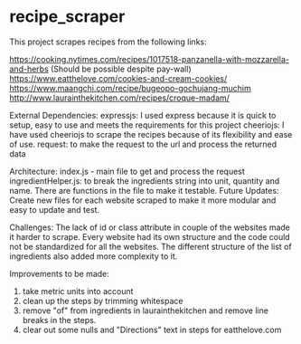# recipe_scraper
This project scrapes recipes from the following links: 

https://cooking.nytimes.com/recipes/1017518-panzanella-with-mozzarella-and-herbs (Should be possible despite pay-wall)
https://www.eatthelove.com/cookies-and-cream-cookies/
https://www.maangchi.com/recipe/bugeopo-gochujang-muchim
http://www.laurainthekitchen.com/recipes/croque-madam/

External Dependencies:
expressjs: I used express because it is quick to setup, easy to use and meets the requirements for this project
cheeriojs: I have used cheeriojs to scrape the recipes because of its flexibility and ease of use.
request: to make the request to the url and process the returned data

Architecture: 
index.js - main file to get and process the request
ingredientHelper.js: to break the ingredients string into unit, quantity and name. There are functions in the file to make it testable.
Future Updates:
Create new files for each website scraped to make it more modular and easy to update and test.

Challenges:
The lack of id or class attribute in couple of the websites made it harder to scrape. Every website had its own structure and 
the code could not be standardized for all the websites. The different structure of the list of ingredients also added more 
complexity to it.

Improvements to be made:
1) take metric units into account
2) clean up the steps by trimming whitespace
3) remove "of" from ingredients in laurainthekitchen and remove line breaks in the steps.
4) clear out some nulls and "Directions" text in steps for eatthelove.com



